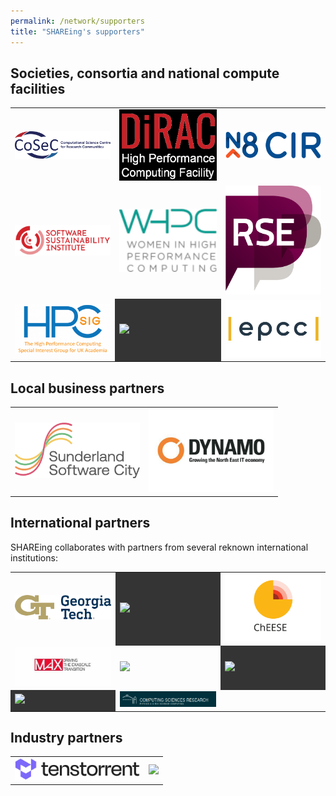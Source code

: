 ```yaml
---
permalink: /network/supporters
title: "SHAREing's supporters"
---
```


## Societies, consortia and national compute facilities

<table border="0">
 <tr>
  <td>
   <a href="https://www.cosec.ac.uk/">
    <img width="200px" src="/assets/logos/CoSeC.png" />
   </a>
  </td>
  <td>
   <a href="https://dirac.ac.uk/">
    <img width="200px" src="/assets/logos/DiRAC.webp" />
   </a>
  </td>
  <td>
   <a href="https://n8cir.org.uk/">
    <img width="200px" src="/assets/logos/N8CIR.png" />
   </a>
  </td>
 </tr>
 <tr>
  <td>
   <a href="https://www.software.ac.uk/">
    <img width="200px" src="/assets/logos/SSI.svg" />
   </a>
  </td>
  <td>
   <a href="https://womeninhpc.org/">
    <img width="200px" src="/assets/logos/WHPC.jpg" />
   </a>
  </td>
  <td>
   <a href="https://society-rse.org/">
    <img width="200px" src="/assets/logos/Soc_RSE.png" />
   </a>
  </td>
 </tr>
 <tr>
  <td>
   <a href="https://hpc-sig.org.uk/">
    <img width="200px" src="/assets/logos/HPC-SIG.png" />
   </a>
  </td>
  <td bgcolor="#343434">
   <a href="https://www.iris.ac.uk/">
    <img width="200px" src="https://www.iris.ac.uk/wp-content/uploads/2019/09/cropped-On-Dark.png" />
   </a>
  </td>
  <td>
   <a href="https://www.epcc.ed.ac.uk">
    <img width="200px" src="/assets/logos/epcc.jpg" />
   </a>
  </td>
 </tr>
</table>



## Local business partners

<table border="0">
 <tr>
  <td>
   <a href="https://www.sunderlandsoftwarecity.com">
    <img width="200px" src="/assets/logos/SunderlandSoftwareCity.png" />
   </a>
  </td>
  <td>
   <a href="https://dynamonortheast.co.uk/">
    <img width="200px" src="/assets/logos/Dynamo.gif" />
   </a>
  </td>
 </tr>
</table>

## International partners 

SHAREing collaborates with partners from several reknown international institutions:

<table border="0">
 <tr>
  <td>
   <a href="https://cse.gatech.edu/">
    <img width="200px" src="/assets/logos/GeorgiaTech.png" />
   </a>
  </td>
  <td bgcolor="#343434">
   <a href="https://www.ecmwf.int/">
    <img width="200px" src="https://www.ecmwf.int/sites/default/files/ECMWF50_Logo_Horizontal_White.png" />
   </a>
  </td>
  <td>
   <a href="https://cheese-coe.eu/">
    <img width="200px" src="/assets/logos/ChEESE.svg" />
   </a>
  </td>
 </tr>
 <tr>
  <td>
   <a href="https://www.max-centre.eu/">
    <img width="200px" src="/assets/logos/MAX-CoE.jpeg" />
   </a>
  </td>
  <td>
   <a href="https://www.cs10.tf.fau.de/">
    <img width="200px" src="https://www.cs10.tf.fau.de/files/2018/04/cropped-LSS-Logo-1.png" />
   </a>
  </td>
  <td bgcolor="#343434">
   <a href="https://casc.org/">
    <img width="200px" src="https://casc.org/wp-content/uploads/2024/06/Logo.svg" />
   </a>
  </td>
 </tr>
 <tr>
  <td bgcolor="#343434">
   <a href="https://home.cern/">
    <img width="200px" src="https://home.cern/sites/default/files/logo/cern-logo.png" />
   </a>
  </td>
  <td>
   <a href="https://crd.lbl.gov/">
    <img width="200px" src="/assets/logos/lbl.png" />
   </a>
  </td>
 </tr>
</table>


## Industry partners

<table border="0">
 <tr>
  <td>
   <a href="https://tenstorrent.com/">
    <img width="200px" src="/assets/logos/tenstorrent.svg" />
   </a>
  </td>
  <td>
   <a href="https://www.nvidia.com">
    <img width="200px" src="https://www.nvidia.com/content/nvidiaGDC/us/en_US/about-nvidia/legal-info/logo-brand-usage/_jcr_content/root/responsivegrid/nv_container_392921705/nv_container/nv_image.coreimg.100.630.png/1703060329053/nvidia-logo-vert.png" />
   </a>
  </td>
 </tr>
</table>





<!--
  
  %
  % Not enlisted as partners
  %
  \includepdf[pages=-]{los/LoS_NVIDIA.pdf}
  \includepdf[pages=-]{los/LoS_Linaro.pdf}
  \includepdf[pages=-]{los/LoS_BIOSIT.pdf}
  \includepdf[pages=-]{los/LoS_ClusterVision.pdf}
  \includepdf[pages=-]{los/LoS_Dell.pdf}
  \includepdf[pages=-]{los/LoS_Kaytus.pdf}
  \includepdf[pages=-]{los/LoS_Lenovo.pdf}
  \includepdf[pages=-]{los/LoS_Logicalis.pdf}
  \includepdf[pages=-]{los/LoS_Vast.pdf}
-->
